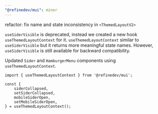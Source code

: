 ```yaml
---
"@refinedev/mui": minor
---
```


refactor: fix name and state inconsistency in `<ThemedLayoutV2>`

`useSiderVisible` is deprecated, instead we created a new hook `useThemedLayoutContext` for it. `useThemedLayoutContext` similar to `useSiderVisible` but it returns more meaningful state names. However, `useSiderVisible` is still available for backward compatibility.

Updated `Sider` and `HamburgerMenu` components using `useThemedLayoutContext`.

```tsx
import { useThemedLayoutContext } from '@refinedev/mui';

const {
    siderCollapsed,
    setSiderCollapsed,
    mobileSiderOpen,
    setMobileSiderOpen,
} = useThemedLayoutContext();
```
